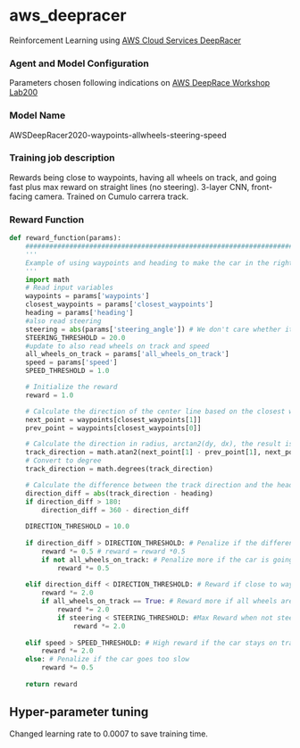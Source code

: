 # aws_deepracer
 Reinforcement Learning using [AWS Cloud Services DeepRacer](https://console.aws.amazon.com/deepracer/home?region=us-east-1#welcome)

### Agent and Model Configuration
Parameters chosen following indications on [AWS DeepRace Workshop Lab200](https://github.com/aws-samples/aws-deepracer-workshops/tree/master/Workshops/2019-reInvent/Lab_200_AIM207)

### Model Name
AWSDeepRacer2020-waypoints-allwheels-steering-speed

### Training job description
Rewards being close to waypoints, having all wheels on track, and going fast plus max reward on straight lines (no steering). 
3-layer CNN, front-facing camera. Trained on Cumulo carrera track.

### Reward Function
```python
def reward_function(params):
    ###############################################################################
    '''
    Example of using waypoints and heading to make the car in the right direction
    '''
    import math
    # Read input variables
    waypoints = params['waypoints']
    closest_waypoints = params['closest_waypoints']
    heading = params['heading']
    #also read steering 
    steering = abs(params['steering_angle']) # We don't care whether it is left or right steering
    STEERING_THRESHOLD = 20.0
    #update to also read wheels on track and speed
    all_wheels_on_track = params['all_wheels_on_track']
    speed = params['speed']
    SPEED_THRESHOLD = 1.0 

    # Initialize the reward
    reward = 1.0

    # Calculate the direction of the center line based on the closest waypoints
    next_point = waypoints[closest_waypoints[1]]
    prev_point = waypoints[closest_waypoints[0]]

    # Calculate the direction in radius, arctan2(dy, dx), the result is (-pi, pi) in radians
    track_direction = math.atan2(next_point[1] - prev_point[1], next_point[0] - prev_point[0]) 
    # Convert to degree
    track_direction = math.degrees(track_direction)

    # Calculate the difference between the track direction and the heading direction of the car
    direction_diff = abs(track_direction - heading)
    if direction_diff > 180:
        direction_diff = 360 - direction_diff
    
    DIRECTION_THRESHOLD = 10.0
    
    if direction_diff > DIRECTION_THRESHOLD: # Penalize if the difference is too large
        reward *= 0.5 # reward = reward *0.5
        if not all_wheels_on_track: # Penalize more if the car is going off track
            reward *= 0.5
            
    elif direction_diff < DIRECTION_THRESHOLD: # Reward if close to waypoints
        reward *= 2.0 
        if all_wheels_on_track == True: # Reward more if all wheels are in the track
            reward *= 2.0
            if steering < STEERING_THRESHOLD: #Max Reward when not steering (straight lines)
                reward *= 2.0
    
    elif speed > SPEED_THRESHOLD: # High reward if the car stays on track and goes fast
        reward *= 2.0
    else: # Penalize if the car goes too slow
        reward *= 0.5
        
    return reward
```

## Hyper-parameter tuning

Changed learning rate to 0.0007 to save training time.